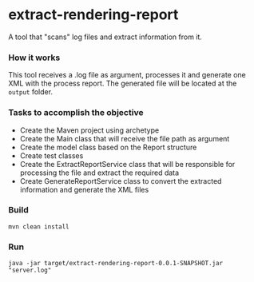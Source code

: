 # extract-rendering-report
A tool that "scans" log files and extract information from it.


### How it works

This tool receives a .log file as argument, processes it and generate one XML with the process report. The generated file will be located at the  `output` folder.


### Tasks to accomplish the objective
- Create the Maven project using archetype
- Create the Main class that will receive the file path as argument
- Create the model class based on the Report structure
- Create test classes
- Create the ExtractReportService class that will be responsible for processing the file and extract the required data
- Create GenerateReportService class to convert the extracted information and generate the XML files


### Build

```
mvn clean install
```

### Run

```
java -jar target/extract-rendering-report-0.0.1-SNAPSHOT.jar "server.log"
```
